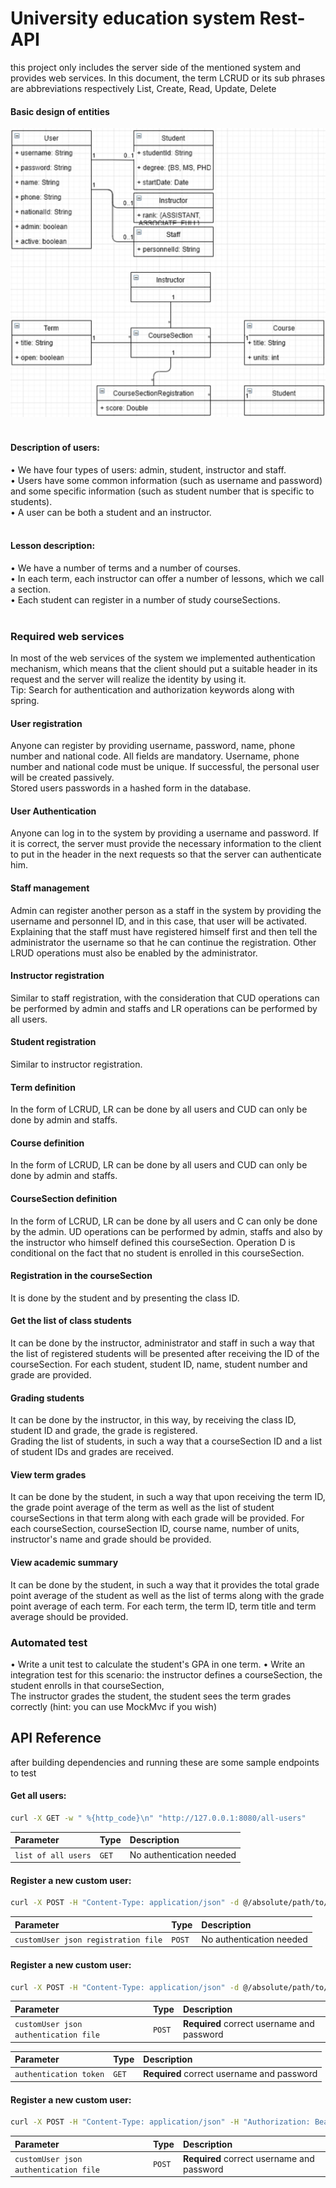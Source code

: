 # University education system Rest-API

this project only includes the server side of the mentioned system and provides web services. In this document, the term LCRUD or its sub phrases are abbreviations respectively List, Create, Read, Update, Delete

#### Basic design of entities

![App Screenshot](imgs/entities.png)
<br><br>

#### Description of users:

• We have four types of users: admin, student, instructor and staff.
<br>
• Users have some common information (such as username and password) and some specific information (such as student number that is specific to students).
<br>
• A user can be both a student and an instructor.
<br><br>

#### Lesson description:

• We have a number of terms and a number of courses.
<br>
• In each term, each instructor can offer a number of lessons, which we call a section.
<br>
• Each student can register in a number of study courseSections.
<br><br>

### Required web services

In most of the web services of the system we implemented authentication mechanism, which means that the client should put a suitable header in its request and the server will realize the identity by using it.
<br>
Tip: Search for authentication and authorization keywords along with spring.
<br>

#### User registration

Anyone can register by providing username, password, name, phone number and national code. All fields are mandatory. Username, phone number and national code must be unique. If successful, the personal user will be created passively.
<br>
Stored users passwords in a hashed form in the database.
<br>

#### User Authentication

Anyone can log in to the system by providing a username and password. If it is correct, the server must provide the necessary information to the client to put in the header in the next requests so that the server can authenticate him.
<br>

#### Staff management

Admin can register another person as a staff in the system by providing the username and personnel ID, and in this case, that user will be activated.
Explaining that the staff must have registered himself first and then tell the administrator the username so that he can continue the registration. Other LRUD operations must also be enabled by the administrator.

#### Instructor registration

Similar to staff registration, with the consideration that CUD operations can be performed by admin and staffs and LR operations can be performed by all users.
<br>

#### Student registration

Similar to instructor registration.
<br>

#### Term definition

In the form of LCRUD, LR can be done by all users and CUD can only be done by admin and staffs.
<br>

#### Course definition

In the form of LCRUD, LR can be done by all users and CUD can only be done by admin and staffs.
<br>

#### CourseSection definition

In the form of LCRUD, LR can be done by all users and C can only be done by the admin. UD operations can be performed by admin, staffs and also by the instructor who himself defined this courseSection. Operation D is conditional on the fact that no student is enrolled in this courseSection.
<br>

#### Registration in the courseSection

It is done by the student and by presenting the class ID.
<br>

#### Get the list of class students

It can be done by the instructor, administrator and staff in such a way that the list of registered students will be presented after receiving the ID of the courseSection. For each student, student ID, name, student number and grade are provided.
<br>

#### Grading students

It can be done by the instructor, in this way, by receiving the class ID, student ID and grade, the grade is registered.
<br>
Grading the list of students, in such a way that a courseSection ID and a list of student IDs and grades are received.
<br>

#### View term grades

It can be done by the student, in such a way that upon receiving the term ID, the grade point average of the term as well as the list of student courseSections in that term along with each grade will be provided. For each courseSection, courseSection ID, course name, number of units, instructor's name and grade should be provided.
<br>

#### View academic summary

It can be done by the student, in such a way that it provides the total grade point average of the student as well as the list of terms along with the grade point average of each term. For each term, the term ID, term title and term average should be provided.
<br>

### Automated test

• Write a unit test to calculate the student's GPA in one term. • Write an integration test for this scenario: the instructor defines a courseSection, the student enrolls in that courseSection,
<br>
The instructor grades the student, the student sees the term grades correctly (hint: you can use MockMvc if you wish)

## API Reference

after building dependencies and running these are some sample endpoints to test

#### Get all users:

```bash
curl -X GET -w " %{http_code}\n" "http://127.0.0.1:8080/all-users"
```

| Parameter           | Type  | Description              |
| :------------------ | :---- | :----------------------- |
| `list of all users` | `GET` | No authentication needed |

#### Register a new custom user:

```bash
curl -X POST -H "Content-Type: application/json" -d @/absolute/path/to/costumUser.json -w " %{http_code}\n" "http://127.0.0.1:8080/register"
```

| Parameter                           | Type   | Description              |
| :---------------------------------- | :----- | :----------------------- |
| `customUser json registration file` | `POST` | No authentication needed |

#### Register a new custom user:

```bash
curl -X POST -H "Content-Type: application/json" -d @/absolute/path/to/userAuth.json -w " %{http_code}\n" "http://127.0.0.1:8080/authenticate"
```

| Parameter                             | Type   | Description                                |
| :------------------------------------ | :----- | :----------------------------------------- |
| `customUser json authentication file` | `POST` | **Required** correct username and password |

| Parameter              | Type  | Description                                |
| :--------------------- | :---- | :----------------------------------------- |
| `authentication token` | `GET` | **Required** correct username and password |

#### Register a new custom user:

```bash
curl -X POST -H "Content-Type: application/json" -H "Authorization: Bearer <access_token>" -d @/absolute/path/to/instructor.json -w " %{http_code}\n" "http://127.0.0.1:8080/authorize/instructor?username=ali"
```

| Parameter                             | Type   | Description                                |
| :------------------------------------ | :----- | :----------------------------------------- |
| `customUser json authentication file` | `POST` | **Required** correct username and password |
